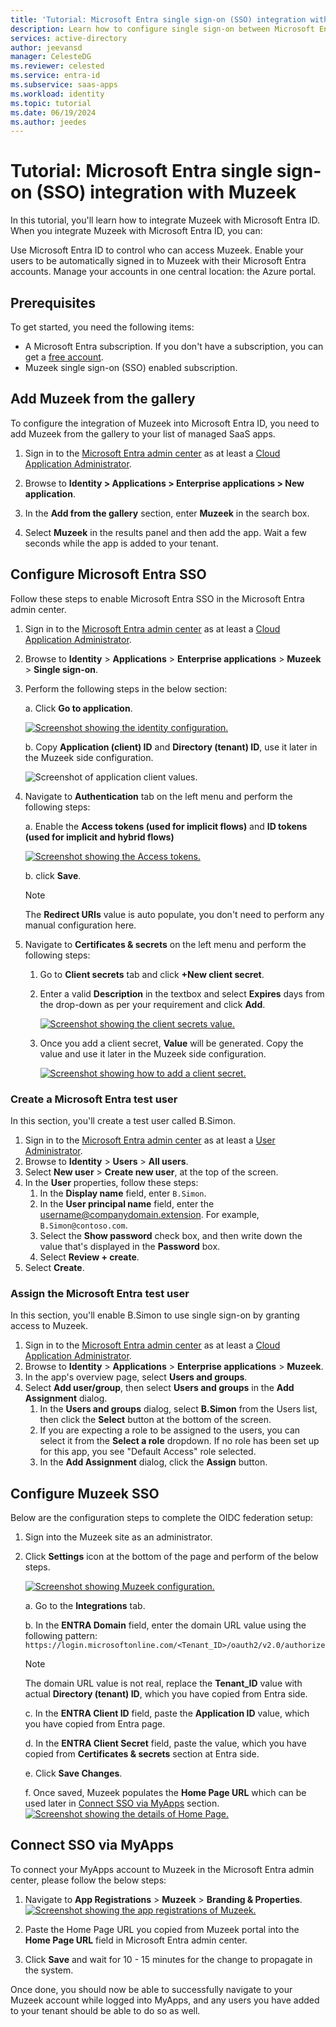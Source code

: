 ```yaml
---
title: 'Tutorial: Microsoft Entra single sign-on (SSO) integration with Muzeek'
description: Learn how to configure single sign-on between Microsoft Entra and Muzeek.
services: active-directory
author: jeevansd
manager: CelesteDG
ms.reviewer: celested
ms.service: entra-id
ms.subservice: saas-apps
ms.workload: identity
ms.topic: tutorial
ms.date: 06/19/2024
ms.author: jeedes
---
```


# Tutorial: Microsoft Entra single sign-on (SSO) integration with Muzeek

In this tutorial, you'll learn how to integrate Muzeek with Microsoft Entra ID. When you integrate Muzeek with Microsoft Entra ID, you can:

Use Microsoft Entra ID to control who can access Muzeek.
Enable your users to be automatically signed in to Muzeek with their Microsoft Entra accounts.
Manage your accounts in one central location: the Azure portal.

## Prerequisites

To get started, you need the following items:

* A Microsoft Entra subscription. If you don't have a subscription, you can get a [free account](https://azure.microsoft.com/free/).
* Muzeek single sign-on (SSO) enabled subscription.

## Add Muzeek from the gallery

To configure the integration of Muzeek into Microsoft Entra ID, you need to add Muzeek from the gallery to your list of managed SaaS apps.

1. Sign in to the [Microsoft Entra admin center](https://entra.microsoft.com) as at least a [Cloud Application Administrator](~/identity/role-based-access-control/permissions-reference.md#cloud-application-administrator).

1. Browse to **Identity > Applications > Enterprise applications > New application**.

1. In the **Add from the gallery** section, enter **Muzeek** in the search box.

1. Select **Muzeek** in the results panel and then add the app. Wait a few seconds while the app is added to your tenant.

## Configure Microsoft Entra SSO

Follow these steps to enable Microsoft Entra SSO in the Microsoft Entra admin center.

1. Sign in to the [Microsoft Entra admin center](https://entra.microsoft.com) as at least a [Cloud Application Administrator](~/identity/role-based-access-control/permissions-reference.md#cloud-application-administrator).

1. Browse to **Identity** > **Applications** > **Enterprise applications** > **Muzeek** > **Single sign-on**.

1. Perform the following steps in the below section:

    a. Click **Go to application**.

    [![Screenshot showing the identity configuration.](common/go-to-application.png)](common/go-to-application.png#lightbox)

    b. Copy **Application (client) ID** and **Directory (tenant) ID**, use it later in the Muzeek side configuration.

    ![Screenshot of application client values.](./media/muzeek-tutorial/application-id.png)

1. Navigate to **Authentication** tab on the left menu and perform the following steps:

    a. Enable the **Access tokens (used for implicit flows)** and **ID tokens (used for implicit and hybrid flows)**

    [![Screenshot showing the Access tokens.](./media/muzeek-tutorial/access-token.png)](./media/muzeek-tutorial/access-token.png#lightbox)

    b. click **Save**.

    >[!NOTE]
    > The **Redirect URIs** value is auto populate, you don't need to perform any manual configuration here.

1. Navigate to **Certificates & secrets** on the left menu and perform the following steps:

    1. Go to **Client secrets** tab and click **+New client secret**.
    1. Enter a valid **Description** in the textbox and select **Expires** days from the drop-down as per your requirement and click **Add**.

        [![Screenshot showing the client secrets value.](common/client-secret.png)](common/client-secret.png#lightbox)

    1. Once you add a client secret, **Value** will be generated. Copy the value and use it later in the Muzeek side configuration.

        [![Screenshot showing how to add a client secret.](common/client.png)](common/client.png#lightbox)

### Create a Microsoft Entra test user

In this section, you'll create a test user called B.Simon.

1. Sign in to the [Microsoft Entra admin center](https://entra.microsoft.com) as at least a [User Administrator](~/identity/role-based-access-control/permissions-reference.md#user-administrator).
1. Browse to **Identity** > **Users** > **All users**.
1. Select **New user** > **Create new user**, at the top of the screen.
1. In the **User** properties, follow these steps:
   1. In the **Display name** field, enter `B.Simon`.  
   1. In the **User principal name** field, enter the username@companydomain.extension. For example, `B.Simon@contoso.com`.
   1. Select the **Show password** check box, and then write down the value that's displayed in the **Password** box.
   1. Select **Review + create**.
1. Select **Create**.

### Assign the Microsoft Entra test user

In this section, you'll enable B.Simon to use single sign-on by granting access to Muzeek.

1. Sign in to the [Microsoft Entra admin center](https://entra.microsoft.com) as at least a [Cloud Application Administrator](~/identity/role-based-access-control/permissions-reference.md#cloud-application-administrator).
1. Browse to **Identity** > **Applications** > **Enterprise applications** > **Muzeek**.
1. In the app's overview page, select **Users and groups**.
1. Select **Add user/group**, then select **Users and groups** in the **Add Assignment** dialog.
   1. In the **Users and groups** dialog, select **B.Simon** from the Users list, then click the **Select** button at the bottom of the screen.
   1. If you are expecting a role to be assigned to the users, you can select it from the **Select a role** dropdown. If no role has been set up for this app, you see "Default Access" role selected.
   1. In the **Add Assignment** dialog, click the **Assign** button.

## Configure Muzeek SSO

Below are the configuration steps to complete the OIDC federation setup:

1. Sign into the Muzeek site as an administrator.

1. Click **Settings** icon at the bottom of the page and perform of the below steps.

    [![Screenshot showing Muzeek configuration.](./media/Muzeek-tutorial/configuration.png)](./media/Muzeek-tutorial/configuration.png#lightbox)

    a. Go to the **Integrations** tab.

    b. In the **ENTRA Domain** field, enter the domain URL value using the following pattern: `https://login.microsoftonline.com/<Tenant_ID>/oauth2/v2.0/authorize`

    > [!NOTE]
    > The domain URL value is not real, replace the **Tenant_ID** value with actual **Directory (tenant) ID**, which you have copied from Entra side.

    c. In the **ENTRA Client ID** field, paste the **Application ID** value, which you have copied from Entra page. 

    d. In the **ENTRA Client Secret** field, paste the value, which you have copied from **Certificates & secrets** section at Entra side.

    e. Click **Save Changes**.

    f. Once saved, Muzeek populates the **Home Page URL** which can be used later in [Connect SSO via MyApps](#connect-sso-via-myapps) section.
    [![Screenshot showing the details of Home Page.](./media/Muzeek-tutorial/image.png)](./media/Muzeek-tutorial/image.png#lightbox)

## Connect SSO via MyApps

To connect your MyApps account to Muzeek in the Microsoft Entra admin center, please follow the below steps:

1. Navigate to **App Registrations** > **Muzeek**  > **Branding & Properties**.
[![Screenshot showing the app registrations of Muzeek.](./media/Muzeek-tutorial/home.png)](./media/Muzeek-tutorial/home.png#lightbox)

1. Paste the Home Page URL you copied from Muzeek portal into the **Home Page URL** field in Microsoft Entra admin center.

1. Click **Save** and wait for 10 - 15 minutes for the change to propagate in the system.

Once done, you should now be able to successfully navigate to your Muzeek account while logged into MyApps, and any users you have added to your tenant should be able to do so as well.